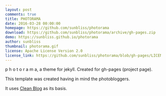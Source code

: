```yaml
---
layout: post
comments: true
title: PHOTORAMA
date: 2016-03-28 00:00:00
homepage: https://github.com/sunbliss/photorama
download: https://github.com/sunbliss/photorama/archive/gh-pages.zip
demo: https://sunbliss.github.io/photorama
author: sunbliss
thumbnail: photorama.gif
license: Apache License Version 2.0
license_link: https://github.com/sunbliss/photorama/blob/gh-pages/LICENSE
---
```


p h o t o r a m a, a theme for jekyll. Created for gh-pages (project page).

This template was created having in mind the photobloggers.

It uses [Clean Blog](https://github.com/BlackrockDigital/startbootstrap-clean-blog-jekyll) as its basis.
